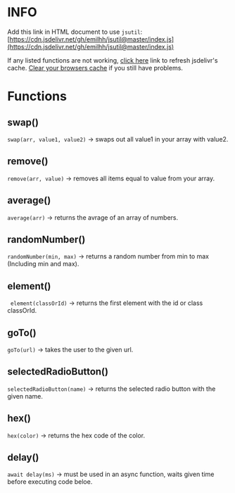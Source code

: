 # INFO
Add this link in HTML document to use `jsutil`: 
[https://cdn.jsdelivr.net/gh/emilhh/jsutil@master/index.js](https://cdn.jsdelivr.net/gh/emilhh/jsutil@master/index.js)

If any listed functions are not working, [click here](https://purge.jsdelivr.net/gh/emilhh/jsutil@master/index.js) link to refresh jsdelivr's cache. [Clear your browsers cache](https://www.google.com/search?q=How+to+clear+cache&rlz=1C1ONGR_noNO958NO958&sxsrf=APq-WBtuxQPJK8NXxp_y40DT9bWi7Wk6kg%3A1645125471761&ei=X58OYtiJLqyorgTPhY5g&ved=0ahUKEwiYtev6uYf2AhUslIsKHc-CAwwQ4dUDCA0&uact=5&oq=How+to+clear+cache&gs_lcp=Cgdnd3Mtd2l6EAMyBAgjECcyBQgAEMsBMgUIABDLATIFCAAQywEyBQgAEMsBMgUIABDLATIFCAAQywEyBQgAEMsBMgUIABCABDIFCAAQywE6BwgjELADECc6BwgAEEcQsAM6BwgAELADEEM6BwgjELACECc6BAgAEA06CAgAEAcQChAeOgcIABAKEMsBOgcIIxCxAhAnOgYIABAHEB5KBAhBGABKBAhGGABQ8gRYnSRguEFoAXABeACAAUOIAa4CkgEBNZgBAKABAcgBCsABAQ&sclient=gws-wiz) if you still have problems.


# Functions

## swap()
`swap(arr, value1, value2)` -> swaps out all value1 in your array with value2.

## remove()
`remove(arr, value)` -> removes all items equal to value from your array.

## average()
`average(arr)` -> returns the avrage of an array of numbers.

## randomNumber()
`randomNumber(min, max)` -> returns a random number from min to max (Including min and max).

## element()
` element(classOrId)` -> returns the first element with the id or class classOrId.

## goTo()
`goTo(url)` -> takes the user to the given url.

## selectedRadioButton()
`selectedRadioButton(name)` -> returns the selected radio button with the given name.

## hex()
`hex(color)` -> returns the hex code of the color.

## delay()
`await delay(ms)` -> must be used in an async function, waits given time before executing code beloe.